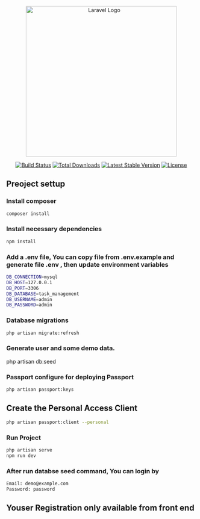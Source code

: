 <p align="center"><a href="https://laravel.com" target="_blank"><img src="https://raw.githubusercontent.com/laravel/art/master/logo-lockup/5%20SVG/2%20CMYK/1%20Full%20Color/laravel-logolockup-cmyk-red.svg" width="400" alt="Laravel Logo"></a></p>

<p align="center">
<a href="https://github.com/laravel/framework/actions"><img src="https://github.com/laravel/framework/workflows/tests/badge.svg" alt="Build Status"></a>
<a href="https://packagist.org/packages/laravel/framework"><img src="https://img.shields.io/packagist/dt/laravel/framework" alt="Total Downloads"></a>
<a href="https://packagist.org/packages/laravel/framework"><img src="https://img.shields.io/packagist/v/laravel/framework" alt="Latest Stable Version"></a>
<a href="https://packagist.org/packages/laravel/framework"><img src="https://img.shields.io/packagist/l/laravel/framework" alt="License"></a>
</p>

## Preoject settup

### Install composer
```sh
composer install
```

### Install necessary dependencies
```sh
npm install
```

### Add a .env file, You can copy file from .env.example and generate file .env , then update environment variables
```sh
DB_CONNECTION=mysql
DB_HOST=127.0.0.1
DB_PORT=3306
DB_DATABASE=task_management
DB_USERNAME=admin
DB_PASSWORD=admin
```

### Database migrations
```sh
php artisan migrate:refresh
```

### Generate user and some demo data. 
php artisan db:seed

### Passport configure for deploying Passport
```sh
php artisan passport:keys
```

## Create the Personal Access Client
```sh
php artisan passport:client --personal
```

### Run Project
```sh
php artisan serve
npm run dev
```

### After run databse seed command, You can login by
```sh
Email: demo@example.com
Password: password
```

## Youser Registration only available from front end